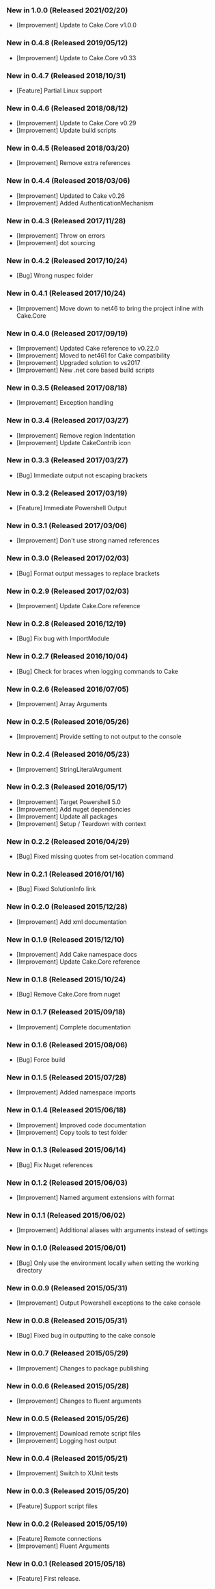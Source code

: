 ### New in 1.0.0 (Released 2021/02/20)
* [Improvement] Update to Cake.Core v1.0.0

### New in 0.4.8 (Released 2019/05/12)
* [Improvement] Update to Cake.Core v0.33

### New in 0.4.7 (Released 2018/10/31)
* [Feature] Partial Linux support

### New in 0.4.6 (Released 2018/08/12)
* [Improvement] Update to Cake.Core v0.29
* [Improvement] Update build scripts

### New in 0.4.5 (Released 2018/03/20)
* [Improvement] Remove extra references

### New in 0.4.4 (Released 2018/03/06)
* [Improvement] Updated to Cake v0.26
* [Improvement] Added AuthenticationMechanism

### New in 0.4.3 (Released 2017/11/28)
* [Improvement] Throw on errors
* [Improvement] dot sourcing

### New in 0.4.2 (Released 2017/10/24)
* [Bug] Wrong nuspec folder

### New in 0.4.1 (Released 2017/10/24)
* [Improvement] Move down to net46 to bring the project inline with Cake.Core

### New in 0.4.0 (Released 2017/09/19)
* [Improvement] Updated Cake reference to v0.22.0
* [Improvement] Moved to net461 for Cake compatibility
* [Improvement] Upgraded solution to vs2017
* [Improvement] New .net core based build scripts

### New in 0.3.5 (Released 2017/08/18)
* [Improvement] Exception handling

### New in 0.3.4 (Released 2017/03/27)
* [Improvement] Remove region Indentation
* [Improvement] Update CakeContrib icon

### New in 0.3.3 (Released 2017/03/27)
* [Bug] Immediate output not escaping brackets

### New in 0.3.2 (Released 2017/03/19)
* [Feature] Immediate Powershell Output

### New in 0.3.1 (Released 2017/03/06)
* [Improvement] Don't use strong named references

### New in 0.3.0 (Released 2017/02/03)
* [Bug] Format output messages to replace brackets

### New in 0.2.9 (Released 2017/02/03)
* [Improvement] Update Cake.Core reference

### New in 0.2.8 (Released 2016/12/19)
* [Bug] Fix bug with ImportModule

### New in 0.2.7 (Released 2016/10/04)
* [Bug] Check for braces when logging commands to Cake

### New in 0.2.6 (Released 2016/07/05)
* [Improvement] Array Arguments

### New in 0.2.5 (Released 2016/05/26)
* [Improvement] Provide setting to not output to the console

### New in 0.2.4 (Released 2016/05/23)
* [Improvement] StringLiteralArgument

### New in 0.2.3 (Released 2016/05/17)
* [Improvement] Target Powershell 5.0
* [Improvement] Add nuget dependencies
* [Improvement] Update all packages
* [Improvement] Setup / Teardown with context

### New in 0.2.2 (Released 2016/04/29)
* [Bug] Fixed missing quotes from set-location command

### New in 0.2.1 (Released 2016/01/16)
* [Bug] Fixed SolutionInfo link

### New in 0.2.0 (Released 2015/12/28)
* [Improvement] Add xml documentation

### New in 0.1.9 (Released 2015/12/10)
* [Improvement] Add Cake namespace docs
* [Improvement] Update Cake.Core reference

### New in 0.1.8 (Released 2015/10/24)
* [Bug] Remove Cake.Core from nuget

### New in 0.1.7 (Released 2015/09/18)
* [Improvement] Complete documentation

### New in 0.1.6 (Released 2015/08/06)
* [Bug] Force build

### New in 0.1.5 (Released 2015/07/28)
* [Improvement] Added namespace imports

### New in 0.1.4 (Released 2015/06/18)
* [Improvement] Improved code documentation
* [Improvement] Copy tools to test folder

### New in 0.1.3 (Released 2015/06/14)
* [Bug] Fix Nuget references

### New in 0.1.2 (Released 2015/06/03)
* [Improvement] Named argument extensions with format

### New in 0.1.1 (Released 2015/06/02)
* [Improvement] Additional aliases with arguments instead of settings

### New in 0.1.0 (Released 2015/06/01)
* [Bug] Only use the environment locally when setting the working directory

### New in 0.0.9 (Released 2015/05/31)
* [Improvement] Output Powershell exceptions to the cake console

### New in 0.0.8 (Released 2015/05/31)
* [Bug] Fixed bug in outputting to the cake console

### New in 0.0.7 (Released 2015/05/29)
* [Improvement] Changes to package publishing

### New in 0.0.6 (Released 2015/05/28)
* [Improvement] Changes to fluent arguments

### New in 0.0.5 (Released 2015/05/26)
* [Improvement] Download remote script files
* [Improvement] Logging host output

### New in 0.0.4 (Released 2015/05/21)
* [Improvement] Switch to XUnit tests

### New in 0.0.3 (Released 2015/05/20)
* [Feature] Support script files

### New in 0.0.2 (Released 2015/05/19)
* [Feature] Remote connections
* [Improvement] Fluent Arguments

### New in 0.0.1 (Released 2015/05/18)
* [Feature] First release.
